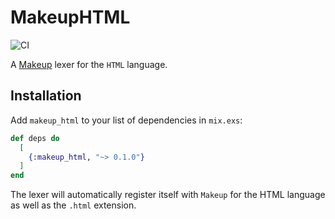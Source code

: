 # MakeupHTML

![CI](https://github.com/elixir-makeup/makeup_html/actions/workflows/ci.yml/badge.svg)

A [Makeup](https://github.com/elixir-makeup/makeup/) lexer for the `HTML` language.

## Installation

Add `makeup_html` to your list of dependencies in `mix.exs`:

```elixir
def deps do
  [
    {:makeup_html, "~> 0.1.0"}
  ]
end
```

The lexer will automatically register itself with `Makeup` for the HTML language as well as the `.html` extension.
